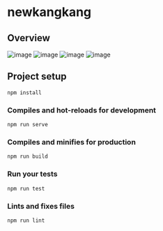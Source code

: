 # newkangkang

## Overview
![image](img_readme/1.png)
![image](img_readme/2.png)
![image](img_readme/3.png)
![image](img_readme/4.png)

## Project setup
```
npm install
```

### Compiles and hot-reloads for development
```
npm run serve
```

### Compiles and minifies for production
```
npm run build
```

### Run your tests
```
npm run test
```

### Lints and fixes files
```
npm run lint
```
